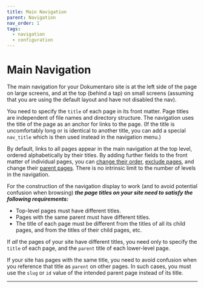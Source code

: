 ```yaml
---
title: Main Navigation
parent: Navigation
nav_order: 1
tags:
  - navigation
  - configuration
---
```


# Main Navigation

The main navigation for your Dokumentaro site is at the left side of the page on large screens, and at the top (behind a tap) on small screens (assuming that you are using the default layout and have not disabled the nav).

You need to specify the `title` of each page in its front matter. Page titles are independent of file names and directory structure. The navigation uses the title of the page as an anchor for links to the page. (If the title is uncomfortably long or is identical to another title, you can add a special `nav_title` which is then used instead in the navigation menu.)

By default, links to all pages appear in the main navigation at the top level, ordered alphabetically by their titles. By adding further fields to the front matter of individual pages, you can [change their order](./order/), [exclude pages](./exclude/), and change their [parent pages](./levels/). There is no intrinsic limit to the number of levels in the navigation.

For the construction of the navigation display to work (and to avoid potential confusion when browsing) ***the page titles on your site need to satisfy the following requirements:***

* Top-level pages must have different titles.
* Pages with the same parent must have different titles.
* The title of each page must be different from the titles of all its child pages, and from the titles of their child pages, etc.

If *all* the pages of your site have different titles, you need only to specify the `title` of each page, and the `parent` title of each lower-level page.

If your site has pages with the same title, you need to avoid confusion when you reference that title as `parent` on other pages. In such cases, you must use the `slug` or `id` value of the intended parent page instead of its title.


----
